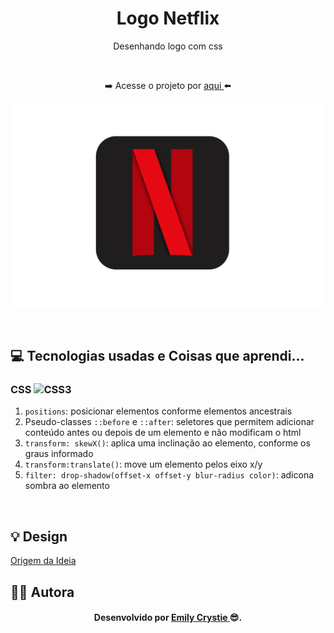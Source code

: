 <div align="center">
 <h1> Logo Netflix </h1>
 <p> Desenhando logo com css </p>
 <br>
 <p> ➡️ Acesse o projeto por <a href="https://crystie-logonetflix.netlify.app" target="_blank"> aqui </a>⬅️</p>

![Alt text](image.png)

</div>
<br>
 
<h2> 💻 Tecnologias usadas e Coisas que aprendi... </h2>
<h3> CSS 
  <img src="https://cdn-icons-png.flaticon.com/512/732/732190.png" alt="CSS3" width="15" height="15"/>
</h3>
<ol>
    <li><code>positions</code>: posicionar elementos conforme elementos ancestrais</li>
    <li> Pseudo-classes <code>::before</code> e <code>::after</code>: seletores que permitem adicionar conteúdo antes ou depois de um elemento e não modificam o html</li>
    <li><code>transform: skewX()</code>: aplica uma inclinação ao elemento, conforme os graus informado</li>
    <li><code>transform:translate()</code>: move um elemento pelos eixo x/y</li>
    <li> <code>filter: drop-shadow(offset-x offset-y blur-radius color)</code>: adicona sombra ao elemento</li>
</ol>
<br>
 
<h2> 💡 Design </h2>
<a href="https://www.youtube.com/watch?v=Jwrk1PZHZrI&list=PLIQNE5T0N25pJhY06_WtIL7bUfdKXXNXX&index=4&t=55s" target="_blank"> Origem da Ideia </a>
<br>

<h2> 👩‍💻 Autora </h2>
<h4 align="center"> Desenvolvido por <a href="https://www.linkedin.com/in/emilycrystie/" target="_blank"> Emily Crystie <a>  😎. <h4>